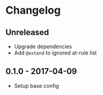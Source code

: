 # Changelog

## Unreleased
- Upgrade dependencies
- Add `@extend` to ignored at-rule list

## 0.1.0 - 2017-04-09
- Setup base config
